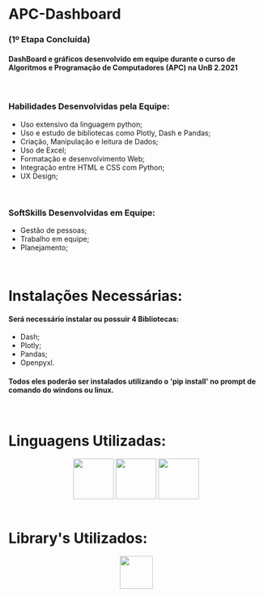 # APC-Dashboard
<h3> (1º Etapa Concluída) </h3>

<h4>DashBoard e gráficos desenvolvido em equipe durante o curso de Algoritmos e Programação de Computadores (APC) na UnB 2.2021</h4>
<br>

<h3> Habilidades Desenvolvidas pela Equipe: </h3>

* Uso extensivo da linguagem python;
* Uso e estudo de bibliotecas como Plotly, Dash e Pandas;
* Criação, Manipulação e leitura de Dados;
* Uso de Excel;
* Formatação e desenvolvimento Web;
* Integração entre HTML e CSS com Python;
* UX Design;
<br>

<h3> SoftSkills Desenvolvidas em Equipe: </h3>

* Gestão de pessoas;
* Trabalho em equipe;
* Planejamento;
<br>

# Instalações Necessárias:

<h4>Será necessário instalar ou possuir 4 Bibliotecas:</h4>

* Dash;
* Plotly;
* Pandas;
* Openpyxl.

<h4>Todos eles poderão ser instalados utilizando o 'pip install' no prompt de comando do windons ou linux.</h4>
<br>

# Linguagens Utilizadas:

<div align = "center">
  
  <img height = "80" src = "https://cdn-icons-png.flaticon.com/512/5968/5968350.png">
  <img height = "80" src = "https://cdn-icons-png.flaticon.com/512/888/888859.png">
  <img height = "80" src = "https://cdn-icons-png.flaticon.com/512/888/888847.png">
  
</div><br>

# Library's Utilizados:

<div align = "center" padding = "10px">
  
  <img height = "65" src = "https://images.plot.ly/logo/new-branding/plotly-logomark.png">
  
</div>